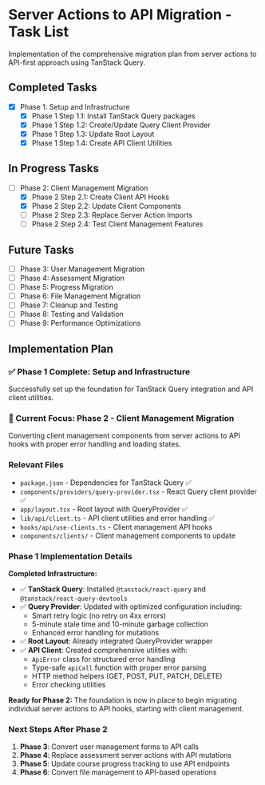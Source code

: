 # Server Actions to API Migration - Task List

Implementation of the comprehensive migration plan from server actions to API-first approach using TanStack Query.

## Completed Tasks

- [x] Phase 1: Setup and Infrastructure
  - [x] Phase 1 Step 1.1: Install TanStack Query packages
  - [x] Phase 1 Step 1.2: Create/Update Query Client Provider
  - [x] Phase 1 Step 1.3: Update Root Layout
  - [x] Phase 1 Step 1.4: Create API Client Utilities

## In Progress Tasks

- [ ] Phase 2: Client Management Migration
  - [x] Phase 2 Step 2.1: Create Client API Hooks
  - [x] Phase 2 Step 2.2: Update Client Components
  - [ ] Phase 2 Step 2.3: Replace Server Action Imports
  - [ ] Phase 2 Step 2.4: Test Client Management Features

## Future Tasks

- [ ] Phase 3: User Management Migration  
- [ ] Phase 4: Assessment Migration
- [ ] Phase 5: Progress Migration
- [ ] Phase 6: File Management Migration
- [ ] Phase 7: Cleanup and Testing
- [ ] Phase 8: Testing and Validation
- [ ] Phase 9: Performance Optimizations

## Implementation Plan

### ✅ Phase 1 Complete: Setup and Infrastructure

Successfully set up the foundation for TanStack Query integration and API client utilities.

### 🔄 Current Focus: Phase 2 - Client Management Migration

Converting client management components from server actions to API hooks with proper error handling and loading states.

### Relevant Files

- `package.json` - Dependencies for TanStack Query ✅
- `components/providers/query-provider.tsx` - React Query client provider ✅
- `app/layout.tsx` - Root layout with QueryProvider ✅
- `lib/api/client.ts` - API client utilities and error handling ✅
- `hooks/api/use-clients.ts` - Client management API hooks
- `components/clients/` - Client management components to update

### Phase 1 Implementation Details

**Completed Infrastructure:**
- ✅ **TanStack Query**: Installed `@tanstack/react-query` and `@tanstack/react-query-devtools`
- ✅ **Query Provider**: Updated with optimized configuration including:
  - Smart retry logic (no retry on 4xx errors)
  - 5-minute stale time and 10-minute garbage collection
  - Enhanced error handling for mutations
- ✅ **Root Layout**: Already integrated QueryProvider wrapper
- ✅ **API Client**: Created comprehensive utilities with:
  - `ApiError` class for structured error handling
  - Type-safe `apiCall` function with proper error parsing
  - HTTP method helpers (GET, POST, PUT, PATCH, DELETE)
  - Error checking utilities

**Ready for Phase 2:**
The foundation is now in place to begin migrating individual server actions to API hooks, starting with client management.

### Next Steps After Phase 2

1. **Phase 3**: Convert user management forms to API calls
2. **Phase 4**: Replace assessment server actions with API mutations
3. **Phase 5**: Update course progress tracking to use API endpoints
4. **Phase 6**: Convert file management to API-based operations 